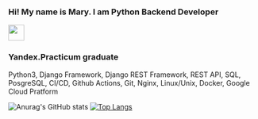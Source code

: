 ### Hi! My name is Mary. I am Python Backend Developer
<img src="https://i.gifer.com/embedded/download/WFD0.gif" height="32" width="32"/></h1>

### Yandex.Practicum graduate

Python3, Django Framework, Django REST Framework, REST API, SQL, PosgreSQL, CI/CD, Github Actions, Git, Nginx, Linux/Unix, Docker, Google Cloud Pratform


![Anurag's GitHub stats](https://github-readme-stats.vercel.app/api?username=Mashka33&theme=tokyonight&show_icons=true)
[![Top Langs](https://github-readme-stats.vercel.app/api/top-langs/?username=Mashka33&layout=compact)](https://github.com/Mashka33/github-readme-stats)
